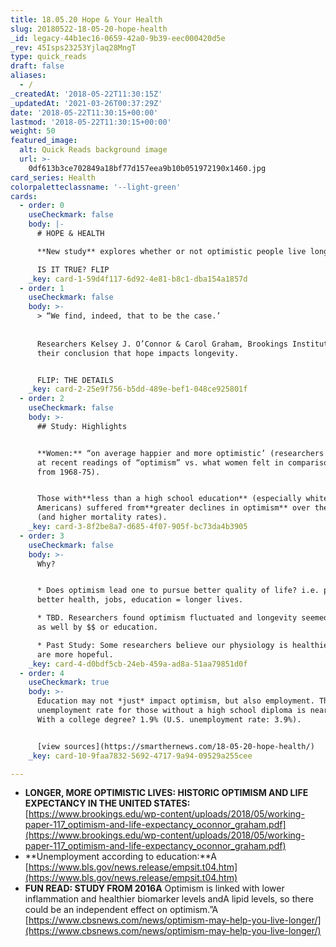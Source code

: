```yaml
---
title: 18.05.20 Hope & Your Health
slug: 20180522-18-05-20-hope-health
_id: legacy-44b1ec16-0659-42a0-9b39-eec000420d5e
_rev: 45Isps23253Yjlaq28MngT
type: quick_reads
draft: false
aliases:
  - /
_createdAt: '2018-05-22T11:30:15Z'
_updatedAt: '2021-03-26T00:37:29Z'
date: '2018-05-22T11:30:15+00:00'
lastmod: '2018-05-22T11:30:15+00:00'
weight: 50
featured_image:
  alt: Quick Reads background image
  url: >-
    0df613b3ce702849a18bf77d157eea9b10b051972190x1460.jpg
card_series: Health
colorpaletteclassname: '--light-green'
cards:
  - order: 0
    useCheckmark: false
    body: |-
      # HOPE & HEALTH

      **New study** explores whether or not optimistic people live longer.

      IS IT TRUE? FLIP
    _key: card-1-59d4f117-6d92-4e81-b8c1-dba154a1857d
  - order: 1
    useCheckmark: false
    body: >-
      > “We find, indeed, that to be the case.’  
        
        
      Researchers Kelsey J. O’Connor & Carol Graham, Brookings Institution in
      their conclusion that hope impacts longevity.


      FLIP: THE DETAILS
    _key: card-2-25e9f756-b5dd-489e-bef1-048ce925801f
  - order: 2
    useCheckmark: false
    body: >-
      ## Study: Highlights


      **Women:** “on average happier and more optimistic’ (researchers looking
      at recent readings of “optimism” vs. what women felt in comparison data
      from 1968-75).


      Those with**less than a high school education** (especially white
      Americans) suffered from**greater declines in optimism** over the years
      (and higher mortality rates).
    _key: card-3-8f2be8a7-d685-4f07-905f-bc73da4b3905
  - order: 3
    useCheckmark: false
    body: >-
      Why?


      * Does optimism lead one to pursue better quality of life? i.e. pursuing
      better health, jobs, education = longer lives.

      * TBD. Researchers found optimism fluctuated and longevity seemed impacted
      as well by $$ or education.

      * Past Study: Some researchers believe our physiology is healthier when we
      are more hopeful.
    _key: card-4-d0bdf5cb-24eb-459a-ad8a-51aa79851d0f
  - order: 4
    useCheckmark: true
    body: >-
      Education may not *just* impact optimism, but also employment. The U.S.
      unemployment rate for those without a high school diploma is nearly 6%.
      With a college degree? 1.9% (U.S. unemployment rate: 3.9%).


      [view sources](https://smarthernews.com/18-05-20-hope-health/)
    _key: card-10-9faa7832-5692-4717-9a94-09529a255cee

---
```

* **LONGER, MORE OPTIMISTIC LIVES: HISTORIC OPTIMISM AND LIFE EXPECTANCY IN THE UNITED STATES:** [https://www.brookings.edu/wp-content/uploads/2018/05/working-paper-117_optimism-and-life-expectancy_oconnor_graham.pdf](https://www.brookings.edu/wp-content/uploads/2018/05/working-paper-117_optimism-and-life-expectancy_oconnor_graham.pdf)
* **Unemployment according to education:**A [https://www.bls.gov/news.release/empsit.t04.htm](https://www.bls.gov/news.release/empsit.t04.htm)
* **FUN READ: STUDY FROM 2016A** Optimism is linked with lower inflammation and healthier biomarker levels andA lipid levels, so there could be an independent effect on optimism.”A [https://www.cbsnews.com/news/optimism-may-help-you-live-longer/](https://www.cbsnews.com/news/optimism-may-help-you-live-longer/)